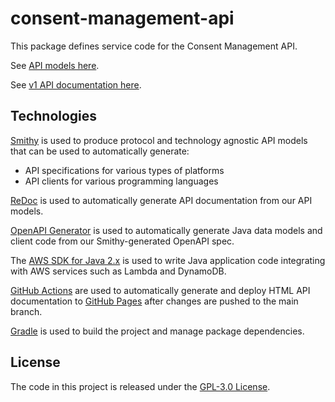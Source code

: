 # consent-management-api
This package defines service code for the Consent Management API.

See [API models here](https://github.com/msayson/consent-management-api-models/).

See [v1 API documentation here](https://www.marksayson.com/consent-management-api-models/v1/docs.html).

## Technologies
[Smithy](https://smithy.io) is used to produce protocol and technology agnostic API models that can be used to automatically generate:
* API specifications for various types of platforms
* API clients for various programming languages

[ReDoc](https://github.com/Redocly/redoc) is used to automatically generate API documentation from our API models.

[OpenAPI Generator](https://openapi-generator.tech) is used to automatically generate Java data models and client code from our Smithy-generated OpenAPI spec.

The [AWS SDK for Java 2.x](https://docs.aws.amazon.com/sdk-for-java/latest/developer-guide) is used to write Java application code integrating with AWS services such as Lambda and DynamoDB.

[GitHub Actions](https://docs.github.com/en/actions) are used to automatically generate and deploy HTML API documentation to [GitHub Pages](https://pages.github.com/) after changes are pushed to the main branch.

[Gradle](https://docs.gradle.org) is used to build the project and manage package dependencies.

## License
The code in this project is released under the [GPL-3.0 License](LICENSE).
